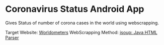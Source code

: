 # Coronavirus Status Android App

Gives Status of number of corona cases in the world using webscrapping.

Target Website: [Worldometers](https://www.worldometers.info/coronavirus/)
WebScrapping Method: [jsoup: Java HTML Parser](https://jsoup.org/)
